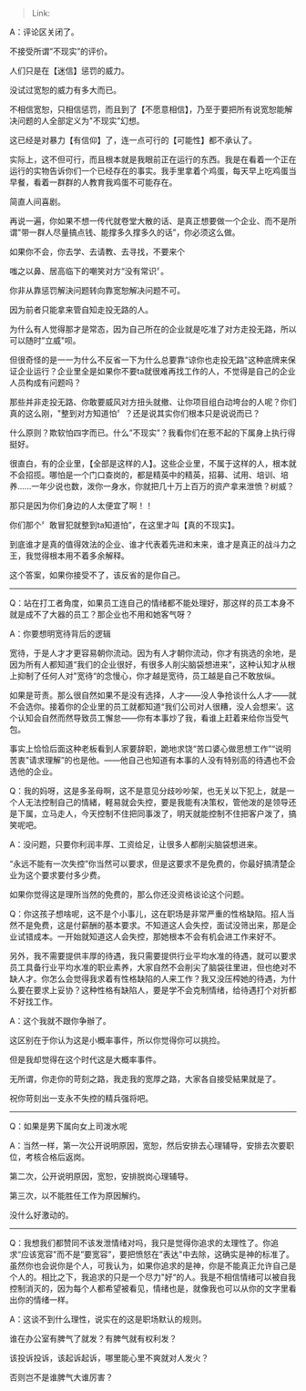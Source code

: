 > Link: 

A：评论区关闭了。

不接受所谓”不现实”的评价。

人们只是在【迷信】惩罚的威力。

没试过宽恕的威力有多大而已。

不相信宽恕，只相信惩罚，而且到了【不愿意相信】，乃至于要把所有说宽恕能解决问题的人全部定义为"不现实”幻想。

这已经是对暴力【有信仰】了，连一点可行的【可能性】都不承认了。

实际上，这不但可行，而且根本就是我眼前正在运行的东西。我是在看着一个正在运行的实物告诉你们一个已经存在的事实。我手里拿着个鸡蛋，每天早上吃鸡蛋当早餐，看着一群群的人教育我鸡蛋不可能存在。

简直人间喜剧。

再说一遍，你如果不想一传代就卷堂大散的话、是真正想要做一个企业、而不是所谓"带一群人尽量搞点钱、能撑多久撑多久的话”，你必须这么做。

如果你不会，你去学、去请教、去寻找，不要来个

嗤之以鼻、居高临下的嘲笑对方“没有常识〞。

你非从靠惩罚解決问题转向靠宽恕解决问题不可。

因为前者只能拿来管自知走投无路的人。

为什么有人觉得那才是常态，因为自己所在的企业就是吃准了对方走投无路，所以可以随时”立威"呗。

但很奇怪的是一一为什么不反省一下为什么总要靠“谅你也走投无路"这种底牌来保证企业运行？企业里全是如果你不要ta就很难再找工作的人，不觉得是自己的企业人员构成有问题吗？

那些并非走投无路、你敢要威风对方扭头就撤、让你项目组白动垮台的人呢？你们真的这么刚，"整到对方知道怕〞？还是说其实你们根本只是说说而已？

什么原则？欺软怕四字而已。什么”不现实”？我看你们在惹不起的下属身上执行得挺好。

很直白，有的企业里，【全部是这样的人】。这些企业里，不属于这样的人，根本就不会招揽。哪怕是一个门口查岗的，都是精英中的精英，招募、试用、培训、培养......一年少说也数，泼你一身水，你就把几十万上百万的资产拿来泄愤？树威？

那只是因为你们身边的人太便宜了啊！！

你们那个〞敢冒犯就整到ta知道怕”，在这里才叫【真的不现实】。

到底谁才是真的值得效法的企业、谁才代表着先进和末来，谁才是真正的战斗力之王，我觉得根本用不着多余解释。

这个答案，如果你接受不了，该反省的是你自己。

---

Q：站在打工者角度，如果员工连自己的情绪都不能处理好，那这样的员工本身不就是成不了大器的员工？那企业也不用和她客气呀？

A：你要想明宽待背后的逻辑

宽待，于是人才才更容易朝你流动。因为有人才朝你流动，你才有挑选的余地，是因为所有人都知道“我们的企业很好，有很多人削尖脑袋想进来”，这种认知才从根上抑制了任何人对"宽待“的念慢心，你才越是宽待，员工越是自己不敢放纵。

如果是苛责。那么很自然如果不是没有选择，人才——没人争抢谈什么人才——就不会选你。接着你的企业里的员工就都知道“我们公司对人很糟，没人会想来’。这个认知会自然而然导致员工懈怠——你有本事炒了我，看谁上赶着来给你当受气包。

事实上恰恰后面这种老板看到人家要辞职，跪地求饶“苦口婆心做思想工作”“说明苦衷”请求理解”的也是他。——他自己也知道有本事的人没有特别高的待遇也不会选他的企业。

Q：我的妈呀，这是多圣母啊，这不是意见分歧吵吵架，也无关以下犯上，就是一个人无法控制自己的情緒，軽易就会失控，要是我能有决策权，管他泼的是领导还是下属，立马走人，今天控制不住把同事泼了，明天就能控制不住把客户泼了，搞笑呢吧。

A：没问题，只要你利润丰厚、工资给足，让很多人都削尖脑袋想进来。

“永远不能有一次失控”你当然可以要求，但是这要求不是免费的，你最好搞清楚企业为这个要求要付多少费。

如果你觉得这是理所当然的免费的，那么你还没资格谈论这个问题。

Q：你这孩子想啥呢，这不是个小事儿，这在职场是非常严重的性格缺陷。招人当然不是免费，这是付薪酬的基本要求。不知道这人会失控，面试没筛出来，那是企业试错成本。一开始就知道这人会失控，那她根本不会有机会进工作来好不。

另外，我不需要提供丰厚的待遇，我只需要提供行业平均水准的待遇，就可以要求员工具备行业平均水准的职业素养，大家自然不会削尖了脑袋往里进，但也绝对不缺人才。你怎么会觉得我求着有性格缺陷的人来工作？我又没压榨她的待遇，为什么要在要求上妥协？这种性格有缺陷人，要是学不会克制情绪，给待遇打个对折都不好找工作。

A：这个我就不跟你争辦了。

这区别在于你认为这是小概率事件，所以你觉得你可以挑捡。

但是我却觉得在这个时代这是大概率事件。

无所谓，你走你的苛刻之路，我走我的宽厚之路，大家各自接受結果就是了。

祝你苛刻出一支永不失控的精兵强将吧。

---

Q：如果是男下属向女上司泼水呢

A：当然一样，第一次公开说明原因，宽恕，然后安排去心理辅导，安排去次要职位，考核合格后返岗。

第二次，公开说明原因，宽恕，安排脱岗心理辅导。

第三次，以不能胜任工作为原因解约。

没什么好激动的。

---

Q：我想我们都赞同不该发泄情绪对吗，我只是觉得你追求的太理性了。你追求“应该宽容"而不是”要宽容”，要把愤怒在”表达"中去除，这确实是神的标准了。虽然你也会说你是个人，可我认为，如果你追求的是神，你是不能真正允许自己是个人的。相比之下，我追求的只是一个尽力"好“的人。我是不相信情绪可以被自我控制消灭的，因为每个人都希望被看见，情绪也是，就像我也可以从你的文字里看出你的情绪一样。

A：这谈不到什么理性，说实在的这是职场默认的规则。

谁在办公室有脾气了就发？有脾气就有权利发？

该投诉投诉，该起诉起诉，哪里能心里不爽就对人发火？

否则岂不是谁脾气大谁厉害？